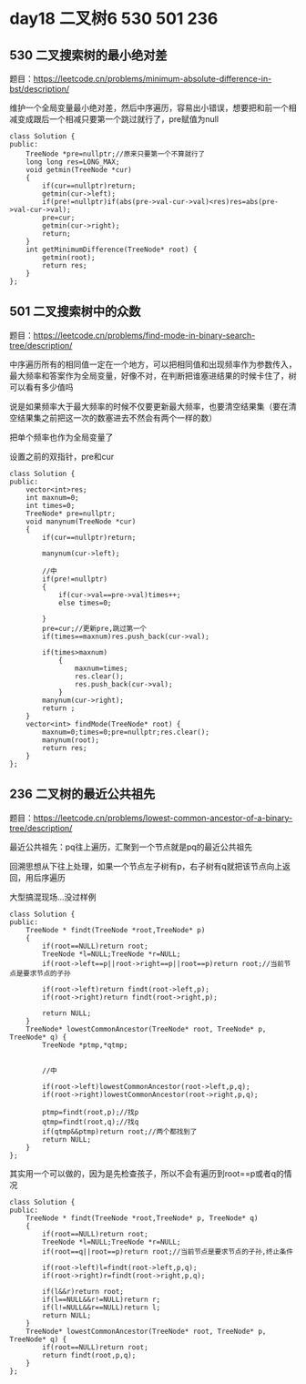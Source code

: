 # day18 二叉树6 530 501 236

## 530 二叉搜索树的最小绝对差
题目：https://leetcode.cn/problems/minimum-absolute-difference-in-bst/description/

维护一个全局变量最小绝对差，然后中序遍历，容易出小错误，想要把和前一个相减变成跟后一个相减只要第一个跳过就行了，pre赋值为null

```
class Solution {
public:
    TreeNode *pre=nullptr;//原来只要第一个不算就行了
    long long res=LONG_MAX;
    void getmin(TreeNode *cur)
    {
        if(cur==nullptr)return;
        getmin(cur->left);
        if(pre!=nullptr)if(abs(pre->val-cur->val)<res)res=abs(pre->val-cur->val);
        pre=cur;
        getmin(cur->right);
        return;
    }
    int getMinimumDifference(TreeNode* root) {
        getmin(root);
        return res;
    }
};
```

## 501 二叉搜索树中的众数

题目：https://leetcode.cn/problems/find-mode-in-binary-search-tree/description/

中序遍历所有的相同值一定在一个地方，可以把相同值和出现频率作为参数传入，最大频率和答案作为全局变量，好像不对，在判断把谁塞进结果的时候卡住了，树可以看有多少值吗

说是如果频率大于最大频率的时候不仅要更新最大频率，也要清空结果集（要在清空结果集之前把这一次的数塞进去不然会有两个一样的数）

把单个频率也作为全局变量了


设置之前的双指针，pre和cur
```
class Solution {
public:
    vector<int>res;
    int maxnum=0;
    int times=0;
    TreeNode* pre=nullptr;
    void manynum(TreeNode *cur)
    {
        if(cur==nullptr)return;

        manynum(cur->left);

        //中
        if(pre!=nullptr)
        {
            if(cur->val==pre->val)times++;
            else times=0;
            
        }
        pre=cur;//更新pre,跳过第一个
        if(times==maxnum)res.push_back(cur->val);
        
        if(times>maxnum)
            {
                maxnum=times;
                res.clear();
                res.push_back(cur->val);
            }
        manynum(cur->right);
        return ;
    }
    vector<int> findMode(TreeNode* root) {
        maxnum=0;times=0;pre=nullptr;res.clear();
        manynum(root);
        return res;
    }
};
```
## 236 二叉树的最近公共祖先
题目：https://leetcode.cn/problems/lowest-common-ancestor-of-a-binary-tree/description/

最近公共祖先：pq往上遍历，汇聚到一个节点就是pq的最近公共祖先

回溯思想从下往上处理，如果一个节点左子树有p，右子树有q就把该节点向上返回，用后序遍历


大型搞混现场...没过样例
```
class Solution {
public:
    TreeNode * findt(TreeNode *root,TreeNode* p)
    {
        if(root==NULL)return root;
        TreeNode *l=NULL;TreeNode *r=NULL;
        if(root->left==p||root->right==p||root==p)return root;//当前节点是要求节点的子孙

        if(root->left)return findt(root->left,p);
        if(root->right)return findt(root->right,p);

        return NULL;
    }
    TreeNode* lowestCommonAncestor(TreeNode* root, TreeNode* p, TreeNode* q) {
        TreeNode *ptmp,*qtmp;
        

        //中
        
        if(root->left)lowestCommonAncestor(root->left,p,q);
        if(root->right)lowestCommonAncestor(root->right,p,q);

        ptmp=findt(root,p);//找p
        qtmp=findt(root,q);//找q
        if(qtmp&&ptmp)return root;//两个都找到了
        return NULL;
    }
};
```

其实用一个可以做的，因为是先检查孩子，所以不会有遍历到root==p或者q的情况
```
class Solution {
public:
    TreeNode * findt(TreeNode *root,TreeNode* p, TreeNode* q)
    {
        if(root==NULL)return root;
        TreeNode *l=NULL;TreeNode *r=NULL;
        if(root==q||root==p)return root;//当前节点是要求节点的子孙,终止条件

        if(root->left)l=findt(root->left,p,q);
        if(root->right)r=findt(root->right,p,q);

        if(l&&r)return root;
        if(l==NULL&&r!=NULL)return r;
        if(l!=NULL&&r==NULL)return l;
        return NULL;
    }
    TreeNode* lowestCommonAncestor(TreeNode* root, TreeNode* p, TreeNode* q) {
        if(root==NULL)return root;
        return findt(root,p,q);
    }
};
```